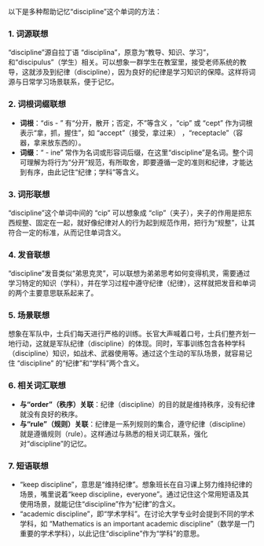 以下是多种帮助记忆“discipline”这个单词的方法：

### 1. 词源联想
“discipline”源自拉丁语 “disciplina”，原意为“教导、知识、学习”，和“discipulus”（学生）相关。可以想象一群学生在教室里，接受老师系统的教导，这就涉及到纪律（discipline），因为良好的纪律是学习知识的保障。这样将词源与日常学习场景联系，便于记忆。

### 2. 词根词缀联想
 - **词根**：“dis - ” 有“分开，散开；否定，不”等含义 ，“cip” 或 “cept” 作为词根表示“拿，抓，握住”，如 “accept”（接受，拿过来） ，“receptacle”（容器，拿来放东西的）。
 - **词缀**：“ - ine” 常作为名词或形容词后缀，在这里“discipline”是名词。整个词可理解为将行为“分开”规范，有所取舍，即要遵循一定的准则和纪律，才能达到有序，由此记住“纪律；学科”等含义。

### 3. 词形联想
“discipline”这个单词中间的 “cip” 可以想象成 “clip”（夹子），夹子的作用是把东西规整、固定在一起，就好像纪律对人的行为起到规范作用，把行为“规整”，让其符合一定的标准，从而记住单词含义。

### 4. 发音联想
“discipline”发音类似“弟思克灵”，可以联想为弟弟思考如何变得机灵，需要通过学习特定的知识（学科），并在学习过程中遵守纪律（纪律），这样就把发音和单词的两个主要意思联系起来了。

### 5. 场景联想
想象在军队中，士兵们每天进行严格的训练。长官大声喊着口号，士兵们整齐划一地行动，这就是军队纪律（discipline）的体现。同时，军事训练包含各种学科（discipline）知识，如战术、武器使用等。通过这个生动的军队场景，就容易记住 “discipline” 的“纪律”和“学科”两个含义。

### 6. 相关词汇联想
 - **与“order”（秩序）关联**：纪律（discipline）的目的就是维持秩序，没有纪律就没有良好的秩序。
 - **与“rule”（规则）关联**：纪律是一系列规则的集合，遵守纪律（discipline）就是遵循规则（rule）。这样通过与熟悉的相关词汇联系，强化对“discipline”的记忆。

### 7. 短语联想
 - “keep discipline”，意思是“维持纪律”。想象班长在自习课上努力维持纪律的场景，嘴里说着“keep discipline，everyone”。通过记住这个常用短语及其使用场景，就能记住“discipline”作为“纪律”的含义。
 - “academic discipline”，即“学术学科”。在讨论大学专业时会提到不同的学术学科，如 “Mathematics is an important academic discipline”（数学是一门重要的学术学科），以此记住“discipline”作为“学科”的意思。 